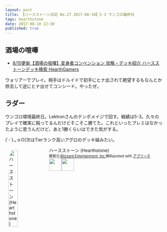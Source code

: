 ```yaml
---
layout: post
title: 【ハースストーン日記 No.27 2017-08-10】5-3 ウンゴロ最終日
tags: hearthstone
date: 2017-08-10 22:30
published: true
---
```


## 酒場の喧嘩

* [8/10更新【酒場の喧嘩】変身者コンベンション 攻略・デッキ紹介 ハースストーンデッキ検索 HearthGamers](http://hearthgamers.com/tavern_brawl/brawl_112)

ウォリアーでプレイ。相手はドルイドで初手にヒナ出されて絶望するもなんとか除去して逆にヒナ出せてコンシード。やったぜ。

## ラダー
ウンゴロ環境最終日。Lektronさんのテンポメイジで回す。戦績は5-3。久々のプレイで確実に鈍ってるんだけどそこそこ勝てた。これといったプレミはなかったように思うんだけど、あと1勝くらいはできた気がする。

(´-`).｡ｏO(次はTierランク高いアグロのデッキ組みたい。


<div id="appreach-box" style="text-align:left;"><img id="appreach-image" src="https://lh6.ggpht.com/J-_wYHXVmR86Mvq6KNHiSvR0T3WH4wHgVC0OLQEIa1FHVbXARD0zafLA8JEUjo-CqDw=w170" alt="ハースストーン (Hearthstone)" style="float:left; margin:10px; width:25%; max-width:120px; border-radius:10%;"><div class="appreach-info" style="margin: 10px;"><div id="appreach-appname">ハースストーン (Hearthstone)</div><div id="appreach-developer" style="font-size:80%; display:inline-block; _display:inline;">開発元:<a id="appreach-developerurl" href="https://itunes.apple.com/jp/developer/blizzard-entertainment-inc/id306862900?uo=4" target="_blank" rel="nofollow">Blizzard Entertainment, Inc.</a></div><div id="appreach-price" style="font-size:80%; display:inline-block; _display:inline;">無料</div><div class="appreach-powered" style="font-size:80%; display:inline-block; _display:inline;">posted with <a href="http://mama-hack.com/app-reach/" title="アプリーチ" target="_blank" rel="nofollow">アプリーチ</a></div><div class="appreach-links" style="float: left;"><div id="appreach-itunes-link" style="display: inline-block; _display: inline;"><a id="appreach-itunes" href="https://itunes.apple.com/jp/app/%E3%83%8F%E3%83%BC%E3%82%B9%E3%82%B9%E3%83%88%E3%83%BC%E3%83%B3-hearthstone/id625257520?mt=8&amp;uo=4&amp;at=10l4wP" target="_blank" rel="nofollow"><img src="https://nabettu.github.io/appreach/img/itune_ja.svg" style="height:40px;"></a></div><div id="appreach-gplay-link" style="display:inline-block; _display:inline;"><a id="appreach-gplay" href="https://play.google.com/store/apps/details?id=com.blizzard.wtcg.hearthstone" target="_blank" rel="nofollow"><img src="https://nabettu.github.io/appreach/img/gplay_ja.png" style="height:40px;"></a></div></div></div><div class="appreach-footer" style="margin-bottom:10px; clear: left;"></div></div>